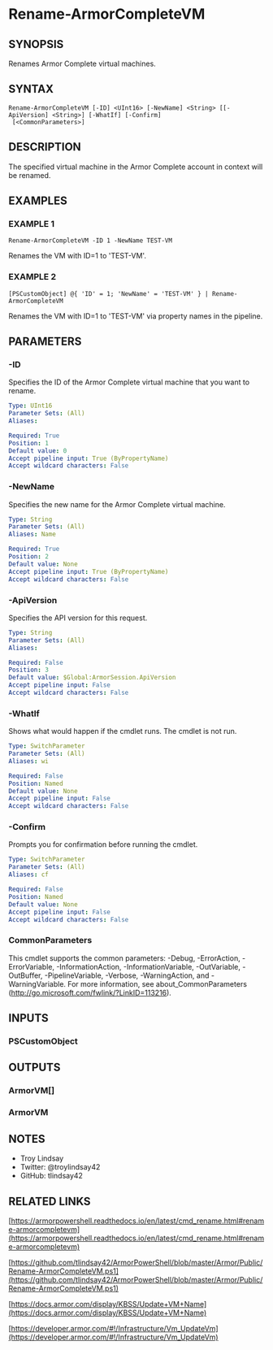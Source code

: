 # Rename-ArmorCompleteVM

## SYNOPSIS
Renames Armor Complete virtual machines.

## SYNTAX

```
Rename-ArmorCompleteVM [-ID] <UInt16> [-NewName] <String> [[-ApiVersion] <String>] [-WhatIf] [-Confirm]
 [<CommonParameters>]
```

## DESCRIPTION
The specified virtual machine in the Armor Complete account in context will be
renamed.

## EXAMPLES

### EXAMPLE 1
```
Rename-ArmorCompleteVM -ID 1 -NewName TEST-VM
```

Renames the VM with ID=1 to 'TEST-VM'.

### EXAMPLE 2
```
[PSCustomObject] @{ 'ID' = 1; 'NewName' = 'TEST-VM' } | Rename-ArmorCompleteVM
```

Renames the VM with ID=1 to 'TEST-VM' via property names in the pipeline.

## PARAMETERS

### -ID
Specifies the ID of the Armor Complete virtual machine that you want to
rename.

```yaml
Type: UInt16
Parameter Sets: (All)
Aliases:

Required: True
Position: 1
Default value: 0
Accept pipeline input: True (ByPropertyName)
Accept wildcard characters: False
```

### -NewName
Specifies the new name for the Armor Complete virtual machine.

```yaml
Type: String
Parameter Sets: (All)
Aliases: Name

Required: True
Position: 2
Default value: None
Accept pipeline input: True (ByPropertyName)
Accept wildcard characters: False
```

### -ApiVersion
Specifies the API version for this request.

```yaml
Type: String
Parameter Sets: (All)
Aliases:

Required: False
Position: 3
Default value: $Global:ArmorSession.ApiVersion
Accept pipeline input: False
Accept wildcard characters: False
```

### -WhatIf
Shows what would happen if the cmdlet runs.
The cmdlet is not run.

```yaml
Type: SwitchParameter
Parameter Sets: (All)
Aliases: wi

Required: False
Position: Named
Default value: None
Accept pipeline input: False
Accept wildcard characters: False
```

### -Confirm
Prompts you for confirmation before running the cmdlet.

```yaml
Type: SwitchParameter
Parameter Sets: (All)
Aliases: cf

Required: False
Position: Named
Default value: None
Accept pipeline input: False
Accept wildcard characters: False
```

### CommonParameters
This cmdlet supports the common parameters: -Debug, -ErrorAction, -ErrorVariable, -InformationAction, -InformationVariable, -OutVariable, -OutBuffer, -PipelineVariable, -Verbose, -WarningAction, and -WarningVariable.
For more information, see about_CommonParameters (http://go.microsoft.com/fwlink/?LinkID=113216).

## INPUTS

### PSCustomObject

## OUTPUTS

### ArmorVM[]

### ArmorVM

## NOTES
- Troy Lindsay
- Twitter: @troylindsay42
- GitHub: tlindsay42

## RELATED LINKS

[https://armorpowershell.readthedocs.io/en/latest/cmd_rename.html#rename-armorcompletevm](https://armorpowershell.readthedocs.io/en/latest/cmd_rename.html#rename-armorcompletevm)

[https://github.com/tlindsay42/ArmorPowerShell/blob/master/Armor/Public/Rename-ArmorCompleteVM.ps1](https://github.com/tlindsay42/ArmorPowerShell/blob/master/Armor/Public/Rename-ArmorCompleteVM.ps1)

[https://docs.armor.com/display/KBSS/Update+VM+Name](https://docs.armor.com/display/KBSS/Update+VM+Name)

[https://developer.armor.com/#!/Infrastructure/Vm_UpdateVm](https://developer.armor.com/#!/Infrastructure/Vm_UpdateVm)

